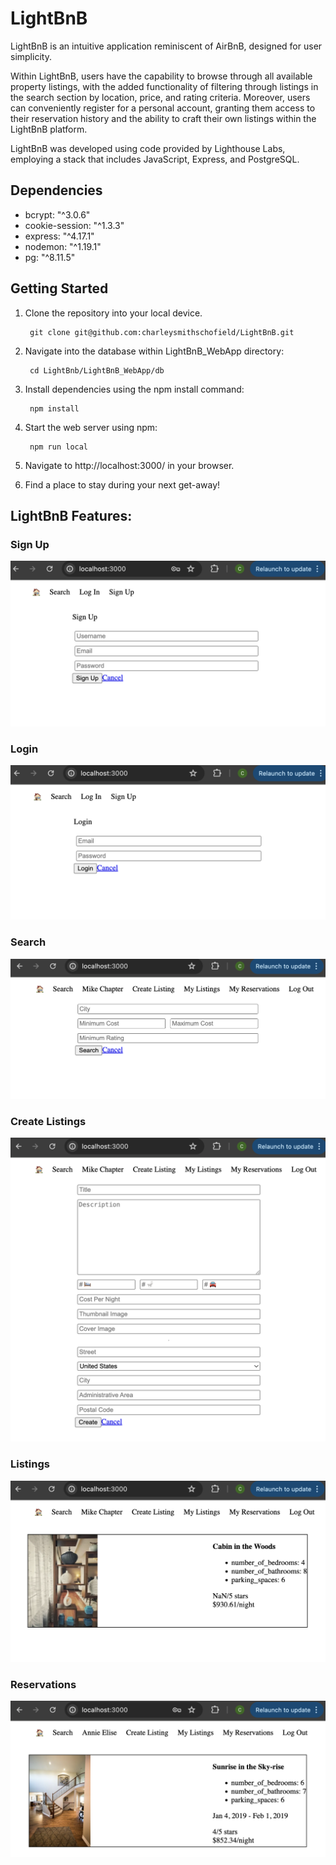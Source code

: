 # LightBnB

LightBnB is an intuitive application reminiscent of AirBnB, designed for user simplicity.

Within LightBnB, users have the capability to browse through all available property listings, with the added functionality of filtering through listings in the search section by location, price, and rating criteria. Moreover, users can conveniently register for a personal account, granting them access to their reservation history and the ability to craft their own listings within the LightBnB platform.

LightBnB was developed using code provided by Lighthouse Labs, employing a stack that includes JavaScript, Express, and PostgreSQL.

## Dependencies
  * bcrypt: "^3.0.6"
  * cookie-session: "^1.3.3"
  * express: "^4.17.1"
  * nodemon: "^1.19.1"
  * pg: "^8.11.5"

## Getting Started

  1. Clone the repository into your local device.

          git clone git@github.com:charleysmithschofield/LightBnB.git


  2. Navigate into the database within LightBnB_WebApp directory:

          cd LightBnb/LightBnB_WebApp/db

  3. Install dependencies using the npm install command:

          npm install

  4. Start the web server using npm:
  
          npm run local
      
  5. Navigate to http://localhost:3000/ in your browser.


  6. Find a place to stay during your next get-away!


## LightBnB Features:

### Sign Up
![Sign Up](<photos/Sign Up.png>)

### Login 
![Login](photos/Login.png)

### Search
![Search](photos/Search.png)

### Create Listings
![Create Listings](<photos/Create Listings.png>)

### Listings
![Listings](<photos/My Listings.png>)

### Reservations
![Reservations](<photos/My Reservations.png>)
